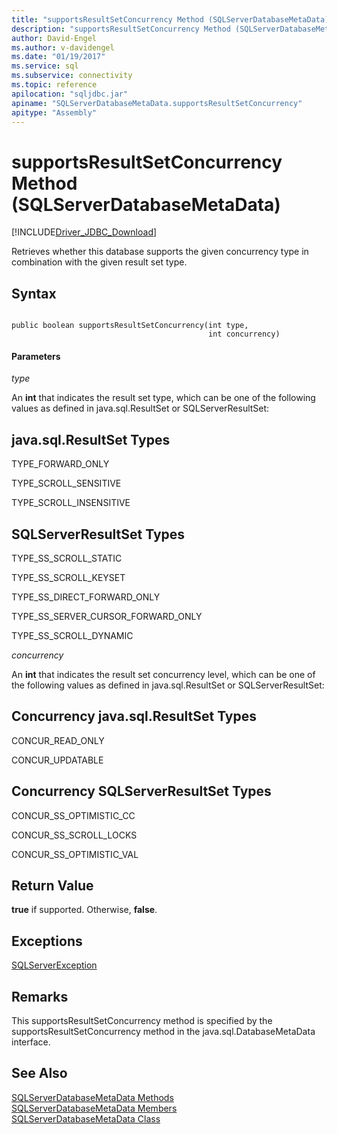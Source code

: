 ```yaml
---
title: "supportsResultSetConcurrency Method (SQLServerDatabaseMetaData)"
description: "supportsResultSetConcurrency Method (SQLServerDatabaseMetaData)"
author: David-Engel
ms.author: v-davidengel
ms.date: "01/19/2017"
ms.service: sql
ms.subservice: connectivity
ms.topic: reference
apilocation: "sqljdbc.jar"
apiname: "SQLServerDatabaseMetaData.supportsResultSetConcurrency"
apitype: "Assembly"
---
```

# supportsResultSetConcurrency Method (SQLServerDatabaseMetaData)
[!INCLUDE[Driver_JDBC_Download](../../../includes/driver_jdbc_download.md)]

  Retrieves whether this database supports the given concurrency type in combination with the given result set type.  
  
## Syntax  
  
```  
  
public boolean supportsResultSetConcurrency(int type,  
                                            int concurrency)  
```  
  
#### Parameters  
 *type*  
  
 An **int** that indicates the result set type, which can be one of the following values as defined in java.sql.ResultSet or SQLServerResultSet:  
  
## java.sql.ResultSet Types  
 TYPE_FORWARD_ONLY  
  
 TYPE_SCROLL_SENSITIVE  
  
 TYPE_SCROLL_INSENSITIVE  
  
## SQLServerResultSet Types  
 TYPE_SS_SCROLL_STATIC  
  
 TYPE_SS_SCROLL_KEYSET  
  
 TYPE_SS_DIRECT_FORWARD_ONLY  
  
 TYPE_SS_SERVER_CURSOR_FORWARD_ONLY  
  
 TYPE_SS_SCROLL_DYNAMIC  
  
 *concurrency*  
  
 An **int** that indicates the result set concurrency level, which can be one of the following values as defined in java.sql.ResultSet or SQLServerResultSet:  
  
## Concurrency java.sql.ResultSet Types  
 CONCUR_READ_ONLY  
  
 CONCUR_UPDATABLE  
  
## Concurrency SQLServerResultSet Types  
 CONCUR_SS_OPTIMISTIC_CC  
  
 CONCUR_SS_SCROLL_LOCKS  
  
 CONCUR_SS_OPTIMISTIC_VAL  
  
## Return Value  
 **true** if supported. Otherwise, **false**.  
  
## Exceptions  
 [SQLServerException](../../../connect/jdbc/reference/sqlserverexception-class.md)  
  
## Remarks  
 This supportsResultSetConcurrency method is specified by the supportsResultSetConcurrency method in the java.sql.DatabaseMetaData interface.  
  
## See Also  
 [SQLServerDatabaseMetaData Methods](../../../connect/jdbc/reference/sqlserverdatabasemetadata-methods.md)   
 [SQLServerDatabaseMetaData Members](../../../connect/jdbc/reference/sqlserverdatabasemetadata-members.md)   
 [SQLServerDatabaseMetaData Class](../../../connect/jdbc/reference/sqlserverdatabasemetadata-class.md)  
  
  
